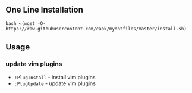 ## One Line Installation
```
bash <(wget -O- https://raw.githubusercontent.com/caok/mydotfiles/master/install.sh)
```

## Usage
### update vim plugins

* `:PlugInstall` - install vim plugins
* `:PlugUpdate`  - update vim plugins
